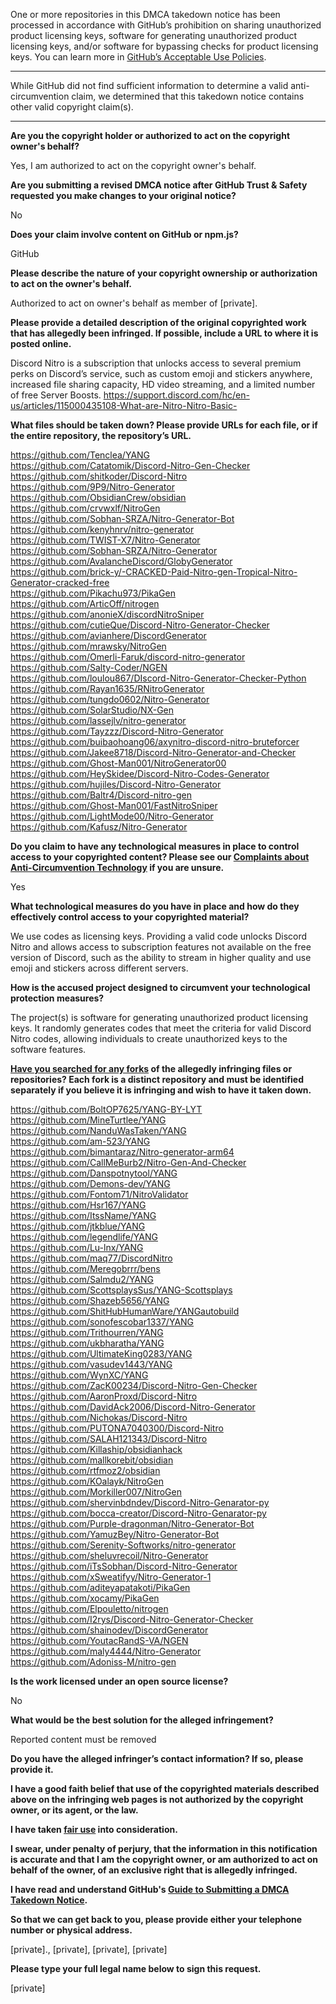 One or more repositories in this DMCA takedown notice has been processed in accordance with GitHub’s prohibition on sharing unauthorized product licensing keys, software for generating unauthorized product licensing keys, and/or software for bypassing checks for product licensing keys.
You can learn more in [GitHub’s Acceptable Use Policies](https://docs.github.com/en/github/site-policy/github-acceptable-use-policies).

---

While GitHub did not find sufficient information to determine a valid anti-circumvention claim, we determined that this takedown notice contains other valid copyright claim(s).

---

**Are you the copyright holder or authorized to act on the copyright owner's behalf?**

Yes, I am authorized to act on the copyright owner's behalf.

**Are you submitting a revised DMCA notice after GitHub Trust & Safety requested you make changes to your original notice?**

No

**Does your claim involve content on GitHub or npm.js?**

GitHub

**Please describe the nature of your copyright ownership or authorization to act on the owner's behalf.**

Authorized to act on owner's behalf as member of [private].

**Please provide a detailed description of the original copyrighted work that has allegedly been infringed. If possible, include a URL to where it is posted online.**

Discord Nitro is a subscription that unlocks access to several premium perks on Discord’s service, such as custom emoji and stickers anywhere, increased file sharing capacity, HD video streaming, and a limited number of free Server Boosts.
https://support.discord.com/hc/en-us/articles/115000435108-What-are-Nitro-Nitro-Basic-

**What files should be taken down? Please provide URLs for each file, or if the entire repository, the repository’s URL.**

https://github.com/Tenclea/YANG  
https://github.com/Catatomik/Discord-Nitro-Gen-Checker  
https://github.com/shitkoder/Discord-Nitro  
https://github.com/9P9/Nitro-Generator  
https://github.com/ObsidianCrew/obsidian  
https://github.com/crvwxlf/NitroGen  
https://github.com/Sobhan-SRZA/Nitro-Generator-Bot  
https://github.com/kenyhnrv/nitro-generator  
https://github.com/TWIST-X7/Nitro-Generator  
https://github.com/Sobhan-SRZA/Nitro-Generator  
https://github.com/AvalancheDiscord/GlobyGenerator  
https://github.com/brick-y/-CRACKED-Paid-Nitro-gen-Tropical-Nitro-Generator-cracked-free  
https://github.com/Pikachu973/PikaGen  
https://github.com/ArticOff/nitrogen  
https://github.com/anonieX/discordNitroSniper  
https://github.com/cutieQue/Discord-Nitro-Generator-Checker  
https://github.com/avianhere/DiscordGenerator  
https://github.com/mrawsky/NitroGen  
https://github.com/Omerli-Faruk/discord-nitro-generator  
https://github.com/Salty-Coder/NGEN  
https://github.com/loulou867/DIscord-Nitro-Generator-Checker-Python  
https://github.com/Rayan1635/RNitroGenerator  
https://github.com/tungdo0602/Nitro-Generator  
https://github.com/SolarStudio/NX-Gen  
https://github.com/lassejlv/nitro-generator  
https://github.com/Tayzzz/Discord-Nitro-Generator  
https://github.com/buibaohoang06/axynitro-discord-nitro-bruteforcer  
https://github.com/Jakee8718/Discord-Nitro-Generator-and-Checker  
https://github.com/Ghost-Man001/NitroGenerator00  
https://github.com/HeySkidee/Discord-Nitro-Codes-Generator  
https://github.com/hujiles/Discord-Nitro-Generator  
https://github.com/Baltr4/Discord-nitro-gen  
https://github.com/Ghost-Man001/FastNitroSniper  
https://github.com/LightMode00/Nitro-Generator  
https://github.com/Kafusz/Nitro-Generator

**Do you claim to have any technological measures in place to control access to your copyrighted content? Please see our <a href="https://docs.github.com/articles/guide-to-submitting-a-dmca-takedown-notice#complaints-about-anti-circumvention-technology">Complaints about Anti-Circumvention Technology</a> if you are unsure.**

Yes

**What technological measures do you have in place and how do they effectively control access to your copyrighted material?**

We use codes as licensing keys. Providing a valid code unlocks Discord Nitro and allows access to subscription features not available on the free version of Discord, such as the ability to stream in higher quality and use emoji and stickers across different servers.

**How is the accused project designed to circumvent your technological protection measures?**

The project(s) is software for generating unauthorized product licensing keys. It randomly generates codes that meet the criteria for valid Discord Nitro codes, allowing individuals to create unauthorized keys to the software features.

**<a href="https://docs.github.com/articles/dmca-takedown-policy#b-what-about-forks-or-whats-a-fork">Have you searched for any forks</a> of the allegedly infringing files or repositories? Each fork is a distinct repository and must be identified separately if you believe it is infringing and wish to have it taken down.**

https://github.com/BoltOP7625/YANG-BY-LYT  
https://github.com/MineTurtlee/YANG  
https://github.com/NanduWasTaken/YANG  
https://github.com/am-523/YANG  
https://github.com/bimantaraz/Nitro-generator-arm64  
https://github.com/CallMeBurb2/Nitro-Gen-And-Checker  
https://github.com/Danspotnytool/YANG  
https://github.com/Demons-dev/YANG  
https://github.com/Fontom71/NitroValidator  
https://github.com/Hsr167/YANG  
https://github.com/ItssName/YANG  
https://github.com/jtkblue/YANG  
https://github.com/legendlife/YANG  
https://github.com/Lu-lnx/YANG  
https://github.com/maq77/DiscordNitro  
https://github.com/Meregobrrr/bens  
https://github.com/Salmdu2/YANG  
https://github.com/ScottsplaysSus/YANG-Scottsplays  
https://github.com/Shazeb5656/YANG  
https://github.com/ShitHubHumanWare/YANGautobuild  
https://github.com/sonofescobar1337/YANG  
https://github.com/Trithourren/YANG  
https://github.com/ukbharatha/YANG  
https://github.com/UltimateKing0283/YANG  
https://github.com/vasudev1443/YANG  
https://github.com/WynXC/YANG  
https://github.com/ZacK00234/Discord-Nitro-Gen-Checker  
https://github.com/AaronProxd/Discord-Nitro  
https://github.com/DavidAck2006/Discord-Nitro-Generator  
https://github.com/Nichokas/Discord-Nitro  
https://github.com/PUTONA7040300/Discord-Nitro  
https://github.com/SALAH121343/Discord-Nitro  
https://github.com/Killaship/obsidianhack  
https://github.com/mallkorebit/obsidian  
https://github.com/rtfmoz2/obsidian  
https://github.com/KOalayk/NitroGen  
https://github.com/Morkiller007/NitroGen  
https://github.com/shervinbdndev/Discord-Nitro-Genarator-py  
https://github.com/bocca-creator/Discord-Nitro-Genarator-py  
https://github.com/PurpIe-dragonman/Nitro-Generator-Bot  
https://github.com/YamuzBey/Nitro-Generator-Bot  
https://github.com/Serenity-Softworks/nitro-generator  
https://github.com/sheluvrecoil/Nitro-Generator  
https://github.com/iTsSobhan/Discord-Nitro-Generator  
https://github.com/xSweatifyy/Nitro-Generator-1  
https://github.com/aditeyapatakoti/PikaGen  
https://github.com/xocamy/PikaGen  
https://github.com/Elpouletto/nitrogen  
https://github.com/I2rys/Discord-Nitro-Generator-Checker  
https://github.com/shainodev/DiscordGenerator  
https://github.com/YoutacRandS-VA/NGEN  
https://github.com/maly4444/Nitro-Generator  
https://github.com/Adoniss-M/nitro-gen  

**Is the work licensed under an open source license?**

No

**What would be the best solution for the alleged infringement?**

Reported content must be removed

**Do you have the alleged infringer’s contact information? If so, please provide it.**

**I have a good faith belief that use of the copyrighted materials described above on the infringing web pages is not authorized by the copyright owner, or its agent, or the law.**

**I have taken <a href="https://www.lumendatabase.org/topics/22">fair use</a> into consideration.**

**I swear, under penalty of perjury, that the information in this notification is accurate and that I am the copyright owner, or am authorized to act on behalf of the owner, of an exclusive right that is allegedly infringed.**

**I have read and understand GitHub's <a href="https://docs.github.com/articles/guide-to-submitting-a-dmca-takedown-notice/">Guide to Submitting a DMCA Takedown Notice</a>.**

**So that we can get back to you, please provide either your telephone number or physical address.**

[private]., [private], [private], [private]

**Please type your full legal name below to sign this request.**

[private]
